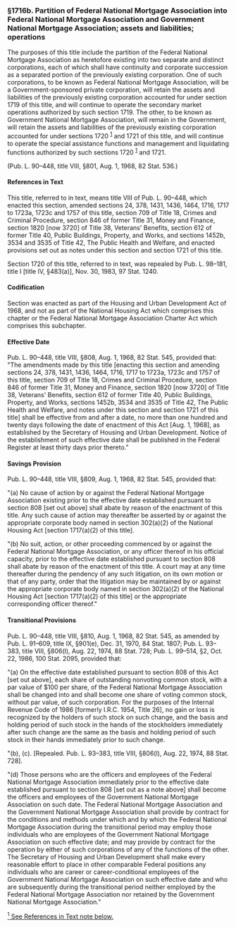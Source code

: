 ### §1716b. Partition of Federal National Mortgage Association into Federal National Mortgage Association and Government National Mortgage Association; assets and liabilities; operations ###

The purposes of this title include the partition of the Federal National Mortgage Association as heretofore existing into two separate and distinct corporations, each of which shall have continuity and corporate succession as a separated portion of the previously existing corporation. One of such corporations, to be known as Federal National Mortgage Association, will be a Government-sponsored private corporation, will retain the assets and liabilities of the previously existing corporation accounted for under section 1719 of this title, and will continue to operate the secondary market operations authorized by such section 1719. The other, to be known as Government National Mortgage Association, will remain in the Government, will retain the assets and liabilities of the previously existing corporation accounted for under sections 1720 <sup><a href="#1716b_1_target" name="1716b_1">1</a></sup> and 1721 of this title, and will continue to operate the special assistance functions and management and liquidating functions authorized by such sections 1720 <sup><a href="#1716b_1_target" name="1716b_1">1</a></sup> and 1721.

(Pub. L. 90–448, title VIII, §801, Aug. 1, 1968, 82 Stat. 536.)

#### References in Text ####

This title, referred to in text, means title VIII of Pub. L. 90–448, which enacted this section, amended sections 24, 378, 1431, 1436, 1464, 1716, 1717 to 1723a, 1723c and 1757 of this title, section 709 of Title 18, Crimes and Criminal Procedure, section 846 of former Title 31, Money and Finance, section 1820 [now 3720] of Title 38, Veterans' Benefits, section 612 of former Title 40, Public Buildings, Property, and Works, and sections 1452b, 3534 and 3535 of Title 42, The Public Health and Welfare, and enacted provisions set out as notes under this section and section 1721 of this title.

Section 1720 of this title, referred to in text, was repealed by Pub. L. 98–181, title I [title IV, §483(a)], Nov. 30, 1983, 97 Stat. 1240.

#### Codification ####

Section was enacted as part of the Housing and Urban Development Act of 1968, and not as part of the National Housing Act which comprises this chapter or the Federal National Mortgage Association Charter Act which comprises this subchapter.

#### Effective Date ####

Pub. L. 90–448, title VIII, §808, Aug. 1, 1968, 82 Stat. 545, provided that: "The amendments made by this title [enacting this section and amending sections 24, 378, 1431, 1436, 1464, 1716, 1717 to 1723a, 1723c and 1757 of this title, section 709 of Title 18, Crimes and Criminal Procedure, section 846 of former Title 31, Money and Finance, section 1820 [now 3720] of Title 38, Veterans' Benefits, section 612 of former Title 40, Public Buildings, Property, and Works, sections 1452b, 3534 and 3535 of Title 42, The Public Health and Welfare, and notes under this section and section 1721 of this title] shall be effective from and after a date, no more than one hundred and twenty days following the date of enactment of this Act [Aug. 1, 1968], as established by the Secretary of Housing and Urban Development. Notice of the establishment of such effective date shall be published in the Federal Register at least thirty days prior thereto."

#### Savings Provision ####

Pub. L. 90–448, title VIII, §809, Aug. 1, 1968, 82 Stat. 545, provided that:

"(a) No cause of action by or against the Federal National Mortgage Association existing prior to the effective date established pursuant to section 808 [set out above] shall abate by reason of the enactment of this title. Any such cause of action may thereafter be asserted by or against the appropriate corporate body named in section 302(a)(2) of the National Housing Act [section 1717(a)(2) of this title].

"(b) No suit, action, or other proceeding commenced by or against the Federal National Mortgage Association, or any officer thereof in his official capacity, prior to the effective date established pursuant to section 808 shall abate by reason of the enactment of this title. A court may at any time thereafter during the pendency of any such litigation, on its own motion or that of any party, order that the litigation may be maintained by or against the appropriate corporate body named in section 302(a)(2) of the National Housing Act [section 1717(a)(2) of this title] or the appropriate corresponding officer thereof."

#### Transitional Provisions ####

Pub. L. 90–448, title VIII, §810, Aug. 1, 1968, 82 Stat. 545, as amended by Pub. L. 91–609, title IX, §901(e), Dec. 31, 1970, 84 Stat. 1807; Pub. L. 93–383, title VIII, §806(l), Aug. 22, 1974, 88 Stat. 728; Pub. L. 99–514, §2, Oct. 22, 1986, 100 Stat. 2095, provided that:

"(a) On the effective date established pursuant to section 808 of this Act [set out above], each share of outstanding nonvoting common stock, with a par value of $100 per share, of the Federal National Mortgage Association shall be changed into and shall become one share of voting common stock, without par value, of such corporation. For the purposes of the Internal Revenue Code of 1986 [formerly I.R.C. 1954, Title 26], no gain or loss is recognized by the holders of such stock on such change, and the basis and holding period of such stock in the hands of the stockholders immediately after such change are the same as the basis and holding period of such stock in their hands immediately prior to such change.

"(b), (c). [Repealed. Pub. L. 93–383, title VIII, §806(l), Aug. 22, 1974, 88 Stat. 728].

"(d) Those persons who are the officers and employees of the Federal National Mortgage Association immediately prior to the effective date established pursuant to section 808 [set out as a note above] shall become the officers and employees of the Government National Mortgage Association on such date. The Federal National Mortgage Association and the Government National Mortgage Association shall provide by contract for the conditions and methods under which and by which the Federal National Mortgage Association during the transitional period may employ those individuals who are employees of the Government National Mortgage Association on such effective date; and may provide by contract for the operation by either of such corporations of any of the functions of the other. The Secretary of Housing and Urban Development shall make every reasonable effort to place in other comparable Federal positions any individuals who are career or career-conditional employees of the Government National Mortgage Association on such effective date and who are subsequently during the transitional period neither employed by the Federal National Mortgage Association nor retained by the Government National Mortgage Association."

[<sup>1</sup> See References in Text note below.](#1716b_1)